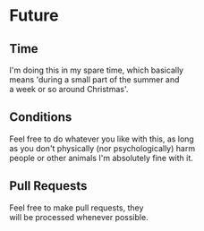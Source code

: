 
# Future

## Time

I'm doing this in my spare time, which basically <br>
means 'during a small part of the summer and <br>
a week or so around Christmas'.

## Conditions

Feel free to do whatever you like with this, as long <br>
as you don't physically (nor psychologically) harm <br>
people or other animals I'm absolutely fine with it.

## Pull Requests

Feel free to make pull requests, they <br> 
will be processed whenever possible.